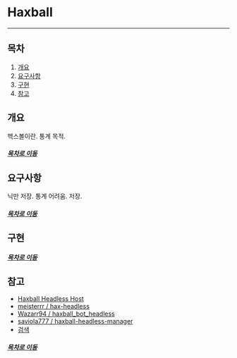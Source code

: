 Haxball
=====

- - -
## 목차
1. [개요](#개요)
2. [요구사항](#요구사항)
3. [구현](#구현)
4. [참고](#참고)

## 개요
헥스볼이란. 통계 목적.

##### [목차로 이동](#목차)

## 요구사항
닉만 저장. 통계 어려움.
저장.

##### [목차로 이동](#목차)

## 구현


##### [목차로 이동](#목차)

## 참고
* [Haxball Headless Host](https://github.com/haxball/haxball-issues/wiki/Headless-Host)
* [meisterrr / hax-headless](https://github.com/meisterrr/hax-headless/blob/master/script.js)
* [Wazarr94 / haxball_bot_headless](https://github.com/Wazarr94/haxball_bot_headless)
* [saviola777 / haxball-headless-manager](https://github.com/saviola777/haxball-headless-manager)
* [검색](https://github.com/search?p=1&q=haxball&type=Repositories)

##### [목차로 이동](#목차)
